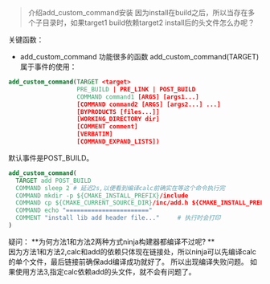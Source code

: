 >介绍add_custom_command安装
>因为install在build之后，所以当存在多个子目录时，如果target1 build依赖target2 install后的头文件怎么办呢？

关键函数：  
* add_custom_command 功能很多的函数
add_custom_command(TARGET)属于事件的使用：
```cmake
add_custom_command(TARGET <target>
                   PRE_BUILD | PRE_LINK | POST_BUILD
                   COMMAND command1 [ARGS] [args1...]
                   [COMMAND command2 [ARGS] [args2...] ...]
                   [BYPRODUCTS [files...]]
                   [WORKING_DIRECTORY dir]
                   [COMMENT comment]
                   [VERBATIM]
                   [COMMAND_EXPAND_LISTS])
```
默认事件是POST_BUILD。

```cmake
add_custom_command(
  TARGET add POST_BUILD
  COMMAND sleep 2 # 延迟2s,以便看到编译calc前确实在等这个命令执行完
  COMMAND mkdir -p ${CMAKE_INSTALL_PREFIX}/include
  COMMAND cp ${CMAKE_CURRENT_SOURCE_DIR}/inc/add.h ${CMAKE_INSTALL_PREFIX}/include/
  COMMAND echo "======================="
  COMMENT "install lib add header file..."     # 执行时会打印
)
```


疑问： 
**为何方法1和方法2两种方式ninja构建器都编译不过呢? **  
因为方法1和方法2,calc和add的依赖只体现在链接处，所以ninja可以先编译calc的单个文件，最后链接前确保add编译成功就好了。
所以出现编译失败问题。
如果使用方法3,指定calc依赖add的头文件，就不会有问题了。